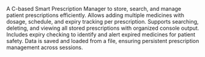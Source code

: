 A C-based Smart Prescription Manager to store, search, and manage patient prescriptions efficiently.
Allows adding multiple medicines with dosage, schedule, and expiry tracking per prescription.
Supports searching, deleting, and viewing all stored prescriptions with organized console output.
Includes expiry checking to identify and alert expired medicines for patient safety.
Data is saved and loaded from a file, ensuring persistent prescription management across sessions.
